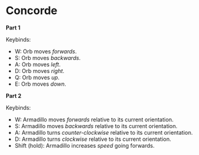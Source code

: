 # Concorde

**Part 1**

Keybinds:
- W: Orb moves _forwards_.
- S: Orb moves _backwards_.
- A: Orb moves _left_.
- D: Orb moves _right_.
- Q: Orb moves _up_.
- E: Orb moves _down_.

**Part 2**

Keybinds:
- W: Armadillo moves _forwards_ relative to its current orientation.
- S: Armadillo moves _backwards_ relative to its current orientation.
- A: Armadillo turns _counter-clockwise_ relative to its current orientation.
- D: Armadillo turns _clockwise_ relative to its current orientation.
- Shift (hold): Armadillo increases _speed_ going forwards.
